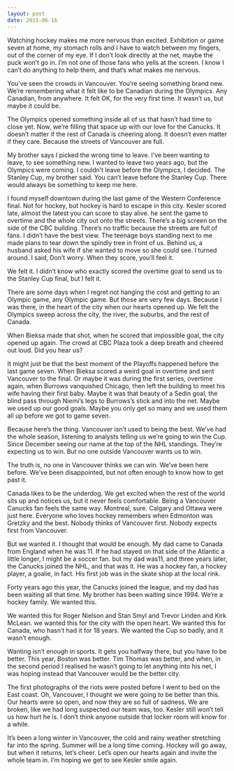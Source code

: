 ```yaml
---
layout: post
date: 2011-06-16
---
```


Watching hockey makes me more nervous than excited. Exhibition or game seven at home, my stomach rolls and I have to watch between my fingers, out of the corner of my eye. If I don’t look directly at the net, maybe the puck won’t go in. I’m not one of those fans who yells at the screen. I know I can’t do anything to help them, and that’s what makes me nervous.

You’ve seen the crowds in Vancouver. You’re seeing something brand new. We’re remembering what it felt like to be Canadian during the Olympics. Any Canadian, from anywhere. It felt OK, for the very first time. It wasn’t us, but maybe it could be.

The Olympics opened something inside all of us that hasn’t had time to close yet. Now, we’re filling that space up with our love for the Canucks. It doesn’t matter if the rest of Canada is cheering along. It doesn’t even matter if they care. Because the streets of Vancouver are full.

My brother says I picked the wrong time to leave. I’ve been wanting to leave, to see something new. I wanted to leave two years ago, but the Olympics were coming. I couldn’t leave before the Olympics, I decided. The Stanley Cup, my brother said. You can’t leave before the Stanley Cup. There would always be something to keep me here.

I found myself downtown during the last game of the Western Conference final. Not for hockey, but hockey is hard to escape in this city. Kesler scored late, almost the latest you can score to stay alive. he sent the game to overtime and the whole city out onto the streets. There’s a big screen on the side of the CBC building. There’s no traffic because the streets are full of fans. I didn’t have the best view. The teenage boys standing next to me made plans to tear down the spindly tree in front of us. Behind us, a husband asked his wife if she wanted to move so she could see. I turned around. I said, Don’t worry. When they score, you’ll feel it.

We felt it. I didn’t know who exactly scored the overtime goal to send us to the Stanley Cup final, but I felt it.

There are some days when I regret not hanging the cost and getting to an Olympic game, any Olympic game. But those are very few days. Because I was there, in the heart of the city when our hearts opened up. We felt the Olympics sweep across the city, the river, the suburbs, and the rest of Canada.

When Bieksa made that shot, when he scored that impossible goal, the city opened up again. The crowd at CBC Plaza took a deep breath and cheered out loud. Did you hear us?

It might just be that the best moment of the Playoffs happened before the last game seven. When Bieksa scored a weird goal in overtime and sent Vancouver to the final. Or maybe it was during the first series, overtime again, when Burrows vanquished Chicago, then left the building to meet his wife having their first baby. Maybe it was that beauty of a Sedin goal, the blind pass through Niemi’s legs to Burrows’s stick and into the net. Maybe we used up our good goals. Maybe you only get so many and we used them all up before we got to game seven.

Because here’s the thing. Vancouver isn’t used to being the best. We’ve had the whole season, listening to analysts telling us we’re going to win the Cup. Since December seeing our name at the top of the NHL standings. They’re expecting us to win. But no one outside Vancouver wants us to win.

The truth is, no one in Vancouver thinks we can win. We’ve been here before. We’ve been disappointed, but not often enough to know how to get past it.

Canada likes to be the underdog. We get excited when the rest of the world sits up and notices us, but it never feels comfortable. Being a Vancouver Canucks fan feels the same way. Montreal, sure. Calgary and Ottawa were just here. Everyone who loves hockey remembers when Edmonton was Gretzky and the best. Nobody thinks of Vancouver first. Nobody expects first from Vancouver.

But we wanted it. I thought that would be enough. My dad came to Canada from England when he was 11. If he had stayed on that side of the Atlantic a little longer, I might be a soccer fan. but my dad was11, and three years later, the Canucks joined the NHL, and that was it. He was a hockey fan, a hockey player, a goalie, in fact. His first job was in the skate shop at the local rink.

Forty years ago this year, the Canucks joined the league, and my dad has been waiting all that time. My brother has been waiting since 1994. We’re a hockey family. We wanted this.

We wanted this for Roger Nielson and Stan Smyl and Trevor Linden and Kirk McLean. we wanted this for the city with the open heart. We wanted this for Canada, who hasn’t had it for 18 years. We wanted the Cup so badly, and it wasn’t enough.

Wanting isn’t enough in sports. It gets you halfway there, but you have to be better. This year, Boston was better. Tim Thomas was better, and when, in the second period I realised he wasn’t going to let anything into his net, I was hoping instead that Vancouver would be the better city.

The first photographs of the riots were posted before I went to bed on the East coast. Oh, Vancouver, I thought we were going to be better than this. Our hearts were so open, and now they are so full of sadness. We are broken, like we had long suspected our team was, too. Kesler still won’t tell us how hurt he is. I don’t think anyone outside that locker room will know for a while.

It’s been a long winter in Vancouver, the cold and rainy weather stretching far into the spring. Summer will be a long time coming. Hockey will go away, but when it returns, let’s cheer. Let’s open our hearts again and invite the whole team in. I’m hoping we get to see Kesler smile again.
